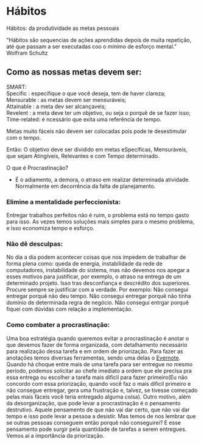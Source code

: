# Hábitos

Hábitos: da produtividade as metas pessoais

"Hábitos são sequencias de ações aprendidas depois de muita repetição,
até que passam a ser executadas coo o mínimo de esforço mental." Wolfram Schultz

## Como as nossas metas devem ser:

SMART:<br>
Specific    : especifique o que você deseja, tem de haver clareza;<br>
Mensurable  : as metas devem ser mensuráveis;<br>
Attainable  : a meta dev ser alcançaveis;<br>
Revelent    : a meta deve ter um objetivo, ou seja o porquê de se fazer isso;<br>
Time-related: é ncessário que exita uma referência de tempo.<br>

Metas muito fáceis não devem ser colocadas pois pode te desestimular com o tempo.

Então: O objetivo deve ser dividido em metas eSpecíficas, Mensuráveis, que sejam Atingíveis, Relevantes e com Tempo determinado. 

O que é Procrastinação?
- É o adiamento, a demora, o atraso em realizar determinada atividade. Normalmente em decorrência da falta de planejamento.

### Elimine a mentalidade perfeccionista: 
Entregar trabalhos perfeitos não é ruim, o problema está no tempo gasto para isso. As vezes temos soluções mais simples para o mesmo problema, e isso economiza tempo e esforço.

### Não dê desculpas: 
No dia a dia podem acontecer coisas que nos impedem de trabalhar de forma plena como: queda de energia, instabilidade da rede de computadores, instabilidade do sistema, mas não devemos nos apegar a esses motivos para justificar, por exemplo, o atraso na entrega de um determinado projeto. Isso tras desconfiança e descrédito dos superiores. Procure sempre se justificar com a verdade. Por exemplo: Não consegui entregar porquê não deu tempo. Não consegui entregar porquê não tinha domínio de determinada regra de negócio. Não consegui entrgar porquê fiquei com dúvidas com relação a implementação.

### Como combater a procrastinação:

Uma boa estratégia quando queremos evitar a procrastinação é anotar o que devemos fazer de forma organizada, com detalhamento necessário para realização dessa tarefa e em ordem de priorização. Para fazer as anotações temos diversas ferramentas, sendo uma delas o <a href="https://evernote.com">Evernote</a>. Quando há choque entre mais de uma tarefa para ser entregue no mesmo período, podemos solicitar ao chefe imediato a ordem que ele precisa pra essa entrega ou escolher a tarefa mais dificil para fazer primeiro(Eu não concordo com essa priorização, quando você faz o mais dificil primeiro e não consegue entregar, gera uma frustração e, talvez, se tivesse começado pelas mais fáceis você teria entregado alguma coisa). 
Outro motivo, além da desorganização, que pode levar a procrastinação é o pensamento destrutivo. Aquele pensamento de que não vai dar certo, que não vai dar tempo e isso pode levar a pessoa a desistir. Mas temos de nos lembrar que se outras pessoas conseguem então porquê não conseguirei? E esse pensamento pode surgir pela quantidade de tarefas a serem entregues. Vemos aí a importância da priorização.
